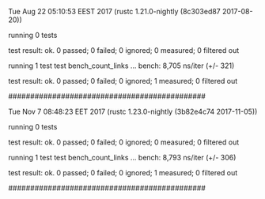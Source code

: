 
Tue Aug 22 05:10:53 EEST 2017 (rustc 1.21.0-nightly (8c303ed87 2017-08-20))

running 0 tests

test result: ok. 0 passed; 0 failed; 0 ignored; 0 measured; 0 filtered out


running 1 test
test bench_count_links ... bench:       8,705 ns/iter (+/- 321)

test result: ok. 0 passed; 0 failed; 0 ignored; 1 measured; 0 filtered out

#############################################

Tue Nov  7 08:48:23 EET 2017 (rustc 1.23.0-nightly (3b82e4c74 2017-11-05))

running 0 tests

test result: ok. 0 passed; 0 failed; 0 ignored; 0 measured; 0 filtered out


running 1 test
test bench_count_links ... bench:       8,793 ns/iter (+/- 306)

test result: ok. 0 passed; 0 failed; 0 ignored; 1 measured; 0 filtered out

#############################################
